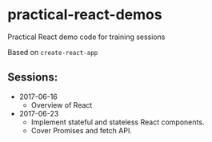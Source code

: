# practical-react-demos
Practical React demo code for training sessions

Based on `create-react-app`

## Sessions:
* 2017-06-16
  * Overview of React
* 2017-06-23
  * Implement stateful and stateless React components.
  * Cover Promises and fetch API.
